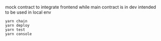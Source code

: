 mock contract to integrate frontend while main contract is in dev
intended to be used in local env

```shell
yarn chain
yarn deploy
yarn test
yarn console
```